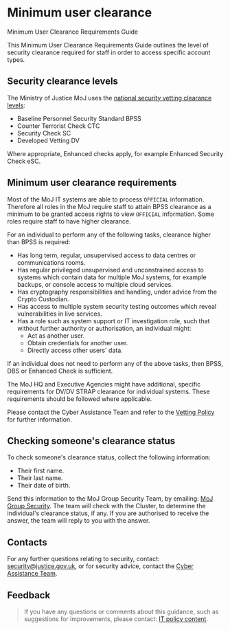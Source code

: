 # Minimum user clearance

Minimum User Clearance Requirements Guide

This Minimum User Clearance Requirements Guide outlines the level of security clearance required for staff in order to access specific account types.

<a id="security-clearance-levels"></a>
## Security clearance levels

The Ministry of Justice MoJ uses the [national security vetting clearance levels](https://www.gov.uk/government/publications/united-kingdom-security-vetting-clearance-levels):

-   Baseline Personnel Security Standard BPSS
-   Counter Terrorist Check CTC
-   Security Check SC
-   Developed Vetting DV

Where appropriate, Enhanced checks apply, for example Enhanced Security Check eSC.

<a id="minimum-user-clearance-requirements"></a>
## Minimum user clearance requirements

Most of the MoJ IT systems are able to process `OFFICIAL` information. Therefore all roles in the MoJ require staff to attain BPSS clearance as a minimum to be granted access rights to view `OFFICIAL` information. Some roles require staff to have higher clearance.

For an individual to perform any of the following tasks, clearance higher than BPSS is required:

-   Has long term, regular, unsupervised access to data centres or communications rooms.
-   Has regular privileged unsupervised and unconstrained access to systems which contain data for multiple MoJ systems, for example backups, or console access to multiple cloud services.
-   Has cryptography responsibilities and handling, under advice from the Crypto Custodian.
-   Has access to multiple system security testing outcomes which reveal vulnerabilities in live services.
-   Has a role such as system support or IT investigation role, such that without further authority or authorisation, an individual might:
    -   Act as another user.
    -   Obtain credentials for another user.
    -   Directly access other users' data.

If an individual does not need to perform any of the above tasks, then BPSS, DBS or Enhanced Check is sufficient.

The MoJ HQ and Executive Agencies might have additional, specific requirements for DV/DV STRAP clearance for individual systems. These requirements should be followed where applicable.

Please contact the Cyber Assistance Team and refer to the [Vetting Policy](https://intranet.justice.gov.uk/guidance/hr/recruitment/security-vetting/) for further information.

<a id="checking-someone's-clearance-status"></a>
## Checking someone's clearance status

To check someone's clearance status, collect the following information:

-   Their first name.
-   Their last name.
-   Their date of birth.

Send this information to the MoJ Group Security Team, by emailing: [MoJ Group Security](mailto:mojgroupsecurity@justice.gov.uk). The team will check with the Cluster, to determine the individual's clearance status, if any. If you are authorised to receive the answer, the team will reply to you with the answer.

<a id="contacts"></a>
## Contacts

For any further questions relating to security, contact: [security@justice.gov.uk](mailto:security@justice.gov.uk), or for security advice, contact the [Cyber Assistance Team](mailto:CyberConsultancy@digital.justice.gov.uk).

<a id="feedback"></a>
## Feedback

> If you have any questions or comments about this guidance, such as suggestions for improvements, please contact: [IT policy content](mailto:itpolicycontent@digital.justice.gov.uk).

